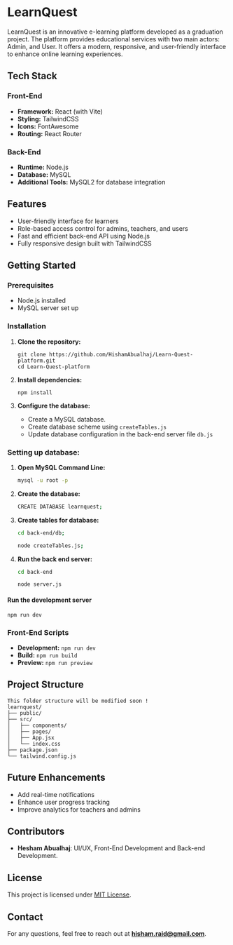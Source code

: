 # LearnQuest
LearnQuest is an innovative e-learning platform developed as a graduation project. The platform provides educational services with two main actors: Admin, and User. It offers a modern, responsive, and user-friendly interface to enhance online learning experiences.

## Tech Stack

### Front-End
- **Framework:** React (with Vite)
- **Styling:** TailwindCSS
- **Icons:** FontAwesome
- **Routing:** React Router

### Back-End
- **Runtime:** Node.js
- **Database:** MySQL
- **Additional Tools:** MySQL2 for database integration

## Features
- User-friendly interface for learners
- Role-based access control for admins, teachers, and users
- Fast and efficient back-end API using Node.js
- Fully responsive design built with TailwindCSS

## Getting Started

### Prerequisites
- Node.js installed
- MySQL server set up

### Installation

1. **Clone the repository:**
   ```
   git clone https://github.com/HishamAbualhaj/Learn-Quest-platform.git
   cd Learn-Quest-platform
   ```

2. **Install dependencies:**
   ```
   npm install
   ```

3. **Configure the database:**
   - Create a MySQL database.
   - Create database scheme using `createTables.js`
   - Update database configuration in the back-end server file `db.js` 

### **Setting up database:**   
1. **Open MySQL Command Line:**
    ```bash
    mysql -u root -p
    ```
2. **Create the database:**
    ```bash
    CREATE DATABASE learnquest;
    ```
3. **Create tables for database:**
    ```bash
    cd back-end/db;
    ```
    ```bash
    node createTables.js;
    ```
4. **Run the back end server:**
   ```bash
   cd back-end
   ```
   ```
   node server.js
   ```


#### Run the development server
```
npm run dev
```
### Front-End Scripts
- **Development:** `npm run dev`
- **Build:** `npm run build`
- **Preview:** `npm run preview`

## Project Structure
```
This folder structure will be modified soon !
learnquest/
├── public/
├── src/
│   ├── components/
│   ├── pages/
│   ├── App.jsx
│   └── index.css
├── package.json
└── tailwind.config.js
```

## Future Enhancements
- Add real-time notifications
- Enhance user progress tracking
- Improve analytics for teachers and admins

## Contributors
- **Hesham Abualhaj**: UI/UX, Front-End Development and Back-end Development.

## License
This project is licensed under [MIT License](LICENSE).

## Contact
For any questions, feel free to reach out at **hisham.raid@gmail.com**.
